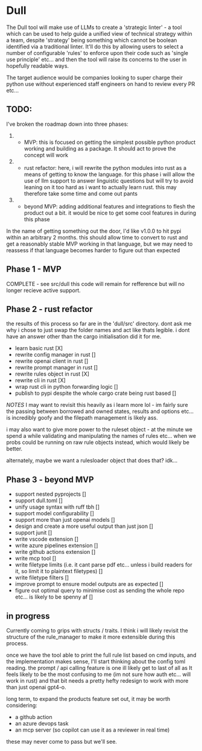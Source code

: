 # Dull

The Dull tool will make use of LLMs to create a 'strategic linter' - a tool which can be used to help guide a unified view of technical strategy within a team, despite 'strategy' being something which cannot be boolean identified via a traditional linter. It'll do this by allowing users to select a number of configurable 'rules' to enforce upon their code such as 'single use principle' etc... and then the tool will raise its concerns to the user in hopefully readable ways.

The target audience would be companies looking to super charge their python use without experienced staff engineers on hand to review every PR etc...

## TODO:

I've broken the roadmap down into three phases:

1. - MVP: this is focused on getting the simplest possible python product working and building as a package. It should act to prove the concept will work
2. - rust refactor: here, i will rewrite the python modules into rust as a means of getting to know the language. for this phase i will allow the use of llm support to answer linguistic questions but will try to avoid leaning on it too hard as i want to actually learn rust. this may therefore take some time and come out pants
3. - beyond MVP: adding additional features and integrations to flesh the product out a bit. it would be nice to get some cool features in during this phase

In the name of getting something out the door, I'd like v1.0.0 to hit pypi within an arbitrary 2 months. this should allow time to convert to rust and get a reasonably stable MVP working in that language, but we may need to reassess if that language becomes harder to figure out than expected

Phase 1 - MVP
-------------
COMPLETE - see src/dull
this code will remain for refference but will no longer recieve active support.

Phase 2 - rust refactor
-----------------------
the results of this process so far are in the 'dull/src' directory. dont ask me why i chose to just swap the folder names and act like thats legible. i dont have an answer other than the cargo initialisation did it for me.

- learn basic rust [X]
- rewrite config manager in rust []
- rewrite openai client in rust []
- rewrite prompt manager in rust []
- rewrite rules object in rust [X]
- rewrite cli in rust [X]
- wrap rust cli in python forwarding logic []
- publish to pypi despite the whole cargo crate being rust based []

*NOTES*
I may want to revisit this heavily as i learn more lol - im fairly sure the passing between borrowed and owned states, results and options etc... is incredibly goofy and the filepath management is likely ass.

i may also want to give more power to the ruleset object - at the minute we spend a while validating and manipulating the names of rules etc... when we probs could be running on raw rule objects instead, which would likely be better.

alternately, maybe we want a rulesloader object that does that? idk...

Phase 3 - beyond MVP
--------------------
- support nested pyprojects []
- support dull.toml []
- unify usage syntax with ruff tbh []
- support model configurability []
- support more than just openai models []
- design and create a more useful output than just json []
- support junit []
- write vscode extension []
- write azure pipelines extension []
- write github actions extension []
- write mcp tool []
- write filetype limits (i.e. it cant parse pdf etc... unless i build readers for it, so limit it to plaintext filetypes) []
- write filetype filters []
- improve prompt to ensure model outputs are as expected []
- figure out optimal query to minimise cost as sending the whole repo etc... is likely to be spenny af []

## in progress

Currently coming to grips with structs / traits. I think i will likely revisit the structure of the rule_manager to make it more extensible during this process.

once we have the tool able to print the full rule list based on cmd inputs, and the implementation makes sense, I'll start thinking about the config toml reading. the prompt / api calling feature is one ill likely get to last of all as It feels likely to be the most confusing to me (im not sure how auth etc... will work in rust) and that bit needs a pretty hefty redesign to work with more than just openai gpt4-o.

long term, to expand the products feature set out, it may be worth considering:

- a github action
- an azure devops task
- an mcp server (so copilot can use it as a reviewer in real time)

these may never come to pass but we'll see.